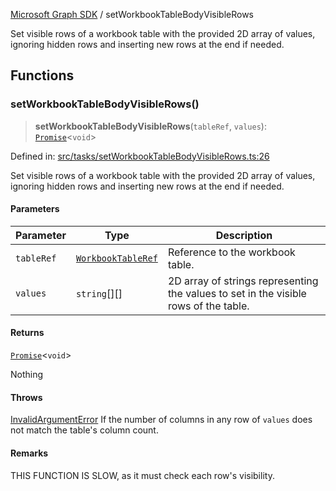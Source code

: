 [Microsoft Graph SDK](README.md) / setWorkbookTableBodyVisibleRows

Set visible rows of a workbook table with the provided 2D array of values, ignoring hidden rows and inserting new rows at the end if needed.

## Functions

### setWorkbookTableBodyVisibleRows()

> **setWorkbookTableBodyVisibleRows**(`tableRef`, `values`): [`Promise`](https://developer.mozilla.org/docs/Web/JavaScript/Reference/Global_Objects/Promise)\<`void`\>

Defined in: [src/tasks/setWorkbookTableBodyVisibleRows.ts:26](https://github.com/Future-Secure-AI/microsoft-graph/blob/main/src/tasks/setWorkbookTableBodyVisibleRows.ts#L26)

Set visible rows of a workbook table with the provided 2D array of values, ignoring hidden rows and inserting new rows at the end if needed.

#### Parameters

| Parameter | Type | Description |
| ------ | ------ | ------ |
| `tableRef` | [`WorkbookTableRef`](WorkbookTableRef.md#workbooktableref) | Reference to the workbook table. |
| `values` | `string`[][] | 2D array of strings representing the values to set in the visible rows of the table. |

#### Returns

[`Promise`](https://developer.mozilla.org/docs/Web/JavaScript/Reference/Global_Objects/Promise)\<`void`\>

Nothing

#### Throws

[InvalidArgumentError](InvalidArgumentError.md) If the number of columns in any row of `values` does not match the table's column count.

#### Remarks

THIS FUNCTION IS SLOW, as it must check each row's visibility.
